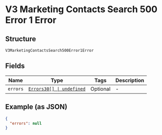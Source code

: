 
# V3 Marketing Contacts Search 500 Error 1 Error

## Structure

`V3MarketingContactsSearch500Error1Error`

## Fields

| Name | Type | Tags | Description |
|  --- | --- | --- | --- |
| `errors` | [`Errors30[] \| undefined`](../../doc/models/errors-30.md) | Optional | - |

## Example (as JSON)

```json
{
  "errors": null
}
```

